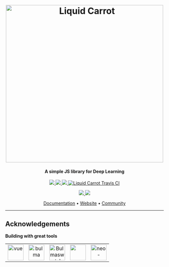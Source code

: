 <h1 align="center">
  <br>
  <a href="https://www.liquidcarrot.io">
    <img src="https://i.imgur.com/ECqkvko.png" alt="Liquid Carrot" width="500">
  </a>
  <br>
</h1>

<h4 align="center">A simple JS library for Deep Learning</h4>

<p align="center">
  <a href="https://www.npmjs.com/package/@liquid-carrot/carrot">
      <img src="https://img.shields.io/npm/dm/@liquid-carrot/carrot.svg">
  </a>
  <a href="https://www.npmjs.com/package/@liquid-carrot/carrot">
    <img src="https://img.shields.io/npm/v/@liquid-carrot/carrot.svg">
  </a>
  <a href="https://coveralls.io/github/liquidcarrot/carrot?branch=master">
    <img src="https://coveralls.io/repos/github/liquidcarrot/carrot/badge.svg?branch=master">
  </a>
  <a href="https://travis-ci.org/liquidcarrot/carrot">
    <img src="https://travis-ci.org/liquidcarrot/carrot.svg?branch=master" alt="Liquid Carrot Travis CI">
  </a>
</p>

<p align="center">
  <a href="https://github.com/liquidcarrot/carrot/blob/master/LICENSE">
    <img src="https://img.shields.io/badge/License-MIT-blue.svg">
  </a>
  <a href="https://www.liquidcarrot.io">
    <img src="https://img.shields.io/badge/Made%20with%20%E2%99%A5%20by-Liquid%20Carrot-ff1414.svg">
  </a>
</p>

<p align="center">
  <a href="https://liquidcarrot.github.io/carrot">Documentation</a> •
  <a href="https://www.liquidcarrot.io">Website</a> •
  <a href="https://twitter.com/LiquidCarrotAI">Community</a>
</p>

_____
## Acknowledgements

**Building with great tools**

<table align="center">
  <tbody align="center">
    <tr align="center">
      <td align="center">
        <a href="https://vuejs.org/">
          <img src="https://vuejs.org/images/logo.png" alt="vue" width="50px">
        </a>
      </td>
      <td align="center">
        <a href="https://bulma.io/">
          <img src="https://bulma.io/images/bulma-logo.png" alt="bulma" width="50px">
        </a>
      </td>
      <td align="center">
        <a href="https://jenil.github.io/bulmaswatch/">
          <img src="https://jenil.github.io/bulmaswatch/assets/icons/apple-touch-icon-144x144.png" alt="Bulmaswatch" width="50px">
        </a>
      </td>
      <td align="center">
        <a href="https://lodash.com/">
          <img src="https://lodash.com/assets/img/lodash.svg" alt="" width="50px">
        </a>
      </td>
      <td align="center">
        <a href="https://www.npmjs.com/package/neo-async">
          <img src="https://raw.githubusercontent.com/wiki/suguru03/neo-async/images/neo_async_v2.png" alt="neo-async" width="50px">
        </a>
      </td>
    </tr>
  </tbody>
</table>
